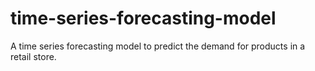 # time-series-forecasting-model
A time series forecasting model to predict the demand for products in a retail store.
